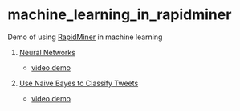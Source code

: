 # machine_learning_in_rapidminer
Demo of using [RapidMiner](https://rapidminer.com/) in machine learning

1.  [Neural Networks](https://github.com/xbwei/machine_learning_in_rapidminer/tree/master/neural_networks)
    * [video demo]()

1.  [Use Naive Bayes to Classify Tweets](https://github.com/xbwei/machine_learning_in_rapidminer/tree/master/naive_bayes_classifiy_tweet)
    * [video demo](https://www.youtube.com/watch?v=AY_YBZvp1Qc)
